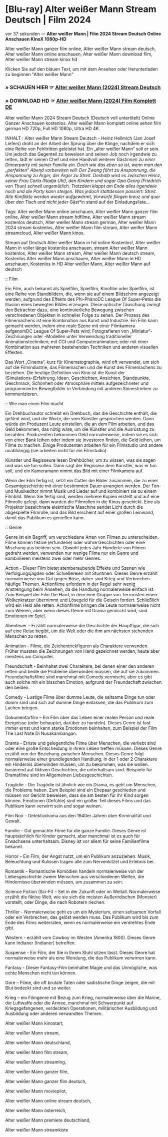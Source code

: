 # [Blu-ray] Alter weißer Mann Stream Deutsch | Film 2024
vor 37 sekunden — **Alter weißer Mann | Film 2024 Stream Deutsch Online Anschauen KinoX 1080p-HD**

Alter weißer Mann ganzer film online, Alter weißer Mann stream deutsch, Alter weißer Mann online anschauen, Alter weißer Mann download film, Alter weißer Mann stream kinox hd

Klicken Sie auf den blauen Text, um mit dem Ansehen oder Herunterladen zu beginnen "Alter weißer Mann"

### » SCHAUEN HIER ☞ [Alter weißer Mann (2024) Stream Deutsch](https://t.co/L29oImjko3)

### » DOWNLOAD HD ☞ [Alter weißer Mann (2024) Film Komplett DE](https://t.co/L29oImjko3)

Alter weißer Mann 2024 Stream Deutsch (Deutsch voll untertitelt) Online Ganzer Anschauen kostenlos. Alter weißer Mann komplett online sehen film german HD 720p, Full HD 1080p, Ultra HD 4K.

INHALT : Alter weißer Mann Stream Deutsch - Heinz Hellmich (Jan Josef Liefers) droht an der Arbeit der Sprung über die Klinge, nachdem er sich eine Reihe von Fehltritten geleistet hat. Ein „alter weißer Mann“ soll er sein. Um jedoch das Gegenteil zu beweisen und seinen Job noch irgendwie zu retten, lädt er seinen Chef und eine Handvoll weiterer Gäst*innen zu einer Dinnerparty mit seiner Familie ein. Doch wie das eben so ist, wenn man den „perfekten“ Abend vorbereiten will: Der Zwang führt zu Anspannung, die Anspannung zu Ärger, der Ärger zu Streit. Deshalb wird es zwischen Heinz, seiner Frau Carla (Nadja Uhl), den Kindern und sogar Opa Georg (Friedrich von Thun) schnell ungemütlich. Trotzdem klappt am Ende alles irgendwie noch und die Party kann steigen. Was jedoch stattdessen passiert: Streit. Alte Konflikte werden wieder aufgewärmt, Vorwürfe fliegen kreuz und quer über den Tisch und nicht jede*r Gäst*in stand auf der Einladungsliste…

Tags: Alter weißer Mann online anschauen, Alter weißer Mann ganzer film online, Alter weißer Mann stream hdfilme, Alter weißer Mann stream kostenlos deutsch, Alter weißer Mann stream german, Alter weißer Mann 2024 stream kostenlos, Alter weißer Mann film stream, Alter weißer Mann streamcloud, Alter weißer Mann kinox.

Stream auf Deutsch Alter weißer Mann in hd online Kostenlos!, Alter weißer Mann in voller länge kostenlos anschauen, stream Alter weißer Mann kostenlos, Alter weißer Mann stream, Alter weißer Mann deutsch stream, Kostenlos Alter weißer Mann anschauen, Alter weißer Mann in HD anschauen, Kostenlos in HD Alter weißer Mann, Alter weißer Mann auf deutsch

:: Film

Ein Film, auch bekannt als Spielfilm, Spielfilm, Kinofilm oder Spielfilm, ist eine Reihe von Standbildern, die, wenn sie auf einem Bildschirm angezeigt werden, aufgrund des Effekts des Phi-PhänoDC League Of Super-Petss die Illusion eines bewegten Bildes erzeugen. Diese optische Täuschung zwingt den Betrachter dazu, eine kontinuierliche Bewegung zwischen verschiedenen Objekten in schneller Folge zu sehen. Der Prozess des Filmemachens ist eine Kombination aus Kunst und Industrie. Ein Film kann gemacht werden, indem eine reale Szene mit einer Filmkamera aufgenomDC League Of Super-Pets wird; Fotografieren von „Miniatur“-Zeichnungen oder -Modellen unter Verwendung traditioneller Animationstechniken; mit CGI und Computeranimation; oder mit einer Kombination aus mehreren bestehenden Techniken und anderen visuellen Effekten.

Das Wort „Cinema“, kurz für Kinematographie, wird oft verwendet, um sich auf die Filmindustrie, das Filmemachen und die Kunst des Filmemachens zu beziehen. Die heutige Definition von Kino ist die Kunst der (Simulations-)Erfahrung, Ideen, Geschichten, Ansichten, Standpunkte, Geschmack, Schönheit oder Atmosphäre mittels aufgezeichneter und programmierter Bewegtbilder in Verbindung mit anderen Sinnestrieben zu kommunizieren.

:: Wie man einen Film macht

Ein Drehbuchautor schreibt ein Drehbuch, das die Geschichte enthält, die gefilmt wird, und die Worte, die vom Künstler gesprochen werden. Dann würde ein Produzent Leute einstellen, die an dem Film arbeiten, und das Geld bekommen, das nötig wäre, um die Künstler und die Ausrüstung zu bezahlen. Produzenten bekommen Geld normalerweise, indem sie es sich von einer Bank leihen oder indem sie Investoren finden, die Geld leihen, um Filme zu machen. Einige Produzenten arbeiten für ein Filmstudio und andere unabhängig (sie arbeiten nicht für ein Filmstudio).

Künstler und Regisseure lesen Drehbücher, um zu wissen, was sie sagen und was sie tun sollen. Dann sagt der Regisseur dem Künstler, was er tun soll, und ein Kameramann nimmt das Bild mit einer Filmkamera auf.

Wenn der Film fertig ist, setzt ein Cutter die Bilder zusammen, die zu einer Gesamtgeschichte mit einer bestimmten Dauer arrangiert werden. Der Ton- und Musikeditor nimmt Musik und Lieder auf und kombiniert sie zu einem Filmbild. Wenn Sie fertig sind, werden mehrere Kopien erstellt und auf eine Filmrolle gelegt. dann wurden die Filmrollen in die Kinos geschickt. Eine als Projektor bezeichnete elektrische Maschine sendet Licht durch die abgespielte Filmrolle, und das Bild erscheint auf einer großen Leinwand, damit das Publikum es genießen kann.

:: Genre

Genre ist ein Begriff, um verschiedene Arten von Filmen zu unterscheiden. Filme können fiktive (erfundene) oder wahre Geschichten oder eine Mischung aus beidem sein. Obwohl jedes Jahr Hunderte von Filmen gedreht werden, verwenden nur wenige Filme nur ein Genre und kombinieren meistens zwei oder mehr Genres.

Action - Dieser Film bietet atemberaubende Effekte und Szenen wie Verfolgungsjagden oder Schießereien mit Stuntmen. Dieses Genre erzählt normalerweise von Gut gegen Böse, daher sind Krieg und Verbrechen häufige Themen. Actionfilme erfordern in der Regel sehr wenig Anstrengung beim Ansehen, da die Handlung normalerweise einfach ist. Zum Beispiel der Film Die Hard, in dem eine Gruppe von Terroristen einen Wolkenkratzer übernimmt und Lösegeld für die Geiseln fordert. Schließlich wird ein Held alle retten. Actionfilme bringen die Leute normalerweise nicht zum Weinen, aber wenn dieses Genre mit Drama gemischt wird, sind Emotionen im Spiel.

Abenteuer – Erzählt normalerweise die Geschichte der Hauptfigur, die sich auf eine Reise begibt, um die Welt oder die ihm am nächsten stehenden Menschen zu retten.

Animation - Filme, die Zeichentrickfiguren als Charaktere verwenden. Früher mussten die Zeichnungen von Hand gezeichnet werden, heute aber meistens am Computer.

Freundschaft - Beinhaltet zwei Charaktere, bei denen einer den anderen retten und beide die Probleme überwinden müssen, die auf sie zukommen. Freundschaftsfilme sind manchmal mit Comedy vermischt, aber es gibt auch solche mit ein bisschen Emotion, aufgrund der Freundschaft zwischen den beiden.

Comedy - Lustige Filme über dumme Leute, die seltsame Dinge tun oder dumm sind und sich auf dumme Dinge einlassen, die das Publikum zum Lachen bringen.

Dokumentarfilm – Ein Film über das Leben einer realen Person und reale Ereignisse (oder behauptet, darüber zu handeln). Dieses Genre ist fast immer ernst und kann starke Emotionen beinhalten, zum Beispiel der Film The Last Note Di Nusakambangan.

Drama - Ernste und gelegentliche Filme über Menschen, die verliebt sind oder eine große Entscheidung in ihrem Leben treffen müssen. Dieses Genre erzählt von der Beziehung zwischen Menschen. Dieses Genre folgt normalerweise einer grundlegenden Handlung, in der 1 oder 2 Charaktere ein Hindernis überwinden müssen, um zu bekommen, was sie wollen. basierend auf fiktiven Geschichten, die unterhaltsam sind. Beispiele für Dramafilme sind im Allgemeinen Liebesgeschichten.

Tragödie - Die Tragödie ist ähnlich wie ein Drama, es geht um Menschen, die Probleme haben. Zum Beispiel sind ein Ehepaar geschieden und müssen vor Gericht beweisen, dass sie am besten für ihr Kind sorgen können. Emotionen (Gefühle) sind ein großer Teil dieses Films und das Publikum kann verwirrt sein und sogar weinen.

Film Noir - Detektivdrama aus den 1940er Jahren über Kriminalität und Gewalt.

Familie - Gut gemachte Filme für die ganze Familie. Dieses Genre ist hauptsächlich für Kinder gemacht, aber manchmal ist es auch für Erwachsene unterhaltsam. Disney ist vor allem für seine Familienfilme bekannt.

Horror - Ein Film, der Angst nutzt, um ein Publikum anzuziehen. Musik, Beleuchtung und Kulissen tragen alle zum Nervenkitzel und Erlebnis bei.

Romantik - Romantische Komödien handeln normalerweise von der Liebesgeschichte zweier Menschen aus verschiedenen Welten, die Hindernisse überwinden müssen, um zusammen zu sein.

Science Fiction (Sci-Fi) – Set in der Zukunft oder im Weltall. Normalerweise erzählt die fiktive Welt, wie sie sich die meisten Außerirdischen (Monster) vorstellt, oder Dinge, die nach Robotern riechen.

Thriller - Normalerweise geht es um ein Mysterium, einen seltsamen Vorfall oder ein Verbrechen, das gelöst werden muss. Das Publikum wird bis zum Ende des Films weiterraten, wenn es normalerweise ein verdrehtes Ende gibt.

Western - erzählt vom Cowboy im Westen (Amerika 1800). Dieses Genre kann Indianer (Indianer) betreffen.

Suspense - Ein Film, der Sie in Ihrem Stuhl sitzen lässt. Dieses Genre hat normalerweise mehr als eine Wendung, die das Publikum verwirren kann.

Fantasy - Dieser Fantasy-Film beinhaltet Magie und das Unmögliche, was echte Menschen nicht tun können.

Gore – Filme, die oft brutale Taten oder sadistische Dinge zeigen, die mit Blut bedeckt sind und so weiter.

Krieg – ein Filmgenre mit Bezug zum Krieg, normalerweise über die Marine, die Luftwaffe oder die Armee, manchmal mit Schwerpunkt auf Kriegsgefangenen, verdeckten Operationen, militärischer Ausbildung und Ausbildung oder anderen verwandten Themen.

Alter weißer Mann kinostart,

Alter weißer Mann stream,

Alter weißer Mann deutschland,

Alter weißer Mann film stream,

Alter weißer Mann streaming,

Alter weißer Mann ganzer film,

Alter weißer Mann ganzer film deutsch,

Alter weißer Mann moviepilot,

Alter weißer Mann online stream deutsch,

Alter weißer Mann österreich,

Alter weißer Mann premiere deutschland,

Alter weißer Mann streamkiste

